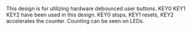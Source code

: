 This design is for utilizing hardware debounced user buttons. KEY0 KEY1 KEY2 have been used in this design. KEY0 stops, KEY1 resets, KEY2 accelerates the counter. Counting can be seen on LEDs.
